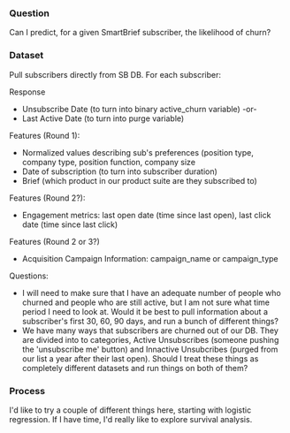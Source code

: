 ### Question
Can I predict, for a given SmartBrief subscriber, the likelihood of churn?

### Dataset
Pull subscribers directly from SB DB. For each subscriber:

Response
* Unsubscribe Date (to turn into binary active_churn variable)
-or-
* Last Active Date (to turn into purge variable)

Features (Round 1):

* Normalized values describing sub's preferences (position type, company type, position function, company size
* Date of subscription (to turn into subscriber duration)
* Brief (which product in our product suite are they subscribed to)

Features (Round 2?):
* Engagement metrics: last open date (time since last open),  last click date (time since last click)

Features (Round 2 or 3?)
* Acquisition Campaign Information: campaign_name or campaign_type

Questions:
* I will need to make sure that I have an adequate number of people who churned and people who are still active, but I am not sure what time period I need to look at. Would it be best to pull information about a subscriber's first 30, 60, 90 days, and run a bunch of different things? 
* We have many ways that subscribers are churned out of our DB. They are divided into to categories, Active Unsubscribes (someone pushing the 'unsubscribe me' button) and Innactive Unsubcribes (purged from our list a year after their last open). Should I treat these things as completely different datasets and run things on both of them? 



### Process
I'd like to try a couple of different things here, starting with logistic regression. If I have time, I'd really like to explore survival analysis.


